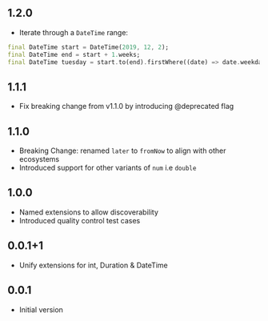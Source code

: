 ## 1.2.0

- Iterate through a `DateTime` range:

```dart
final DateTime start = DateTime(2019, 12, 2);
final DateTime end = start + 1.weeks;
final DateTime tuesday = start.to(end).firstWhere((date) => date.weekday == DateTime.tuesday);
```

## 1.1.1

- Fix breaking change from v1.1.0 by introducing @deprecated flag

## 1.1.0

- Breaking Change: renamed `later` to `fromNow` to align with other ecosystems
- Introduced support for other variants of `num` i.e `double`

## 1.0.0

- Named extensions to allow discoverability
- Introduced quality control test cases

## 0.0.1+1

- Unify extensions for int, Duration & DateTime

## 0.0.1

- Initial version
